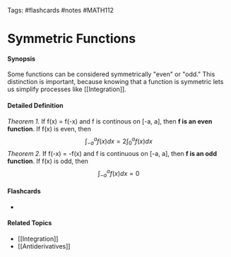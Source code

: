 Tags: #flashcards #notes #MATH112

# Symmetric Functions

#### Synopsis
Some functions can be considered symmetrically "even" or "odd." This distinction is important, because knowing that a function is symmetric lets us simplify processes like [[Integration]].

#### Detailed Definition
*Theorem 1.*
	If f(x) = f(-x) and f is continous on \[-a, a\], then **f is an even function**.
	If f(x) is even, then 
$$
\displaystyle \int_{-a }^{a}f(x)dx = 2\int_{ 0 }^{a}f(x)dx
$$
*Theorem 2.*
	If f(-x) = -f(x) and f is continuous on \[-a, a\], then **f is an odd function**.
	If f(x) is odd, then
$$
\displaystyle \int_{-a }^{a}f(x)dx = 0
$$

#### Flashcards
- 

#### Related Topics
- [[Integration]]
- [[Antiderivatives]]